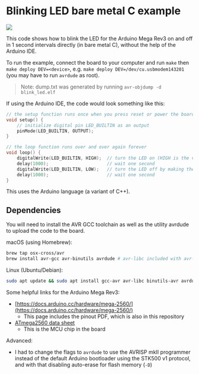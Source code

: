 # Blinking LED bare metal C example

![](blinking.gif)

This code shows how to blink the LED for the Arduino Mega Rev3 on and off in 1 second intervals directly (in bare metal C), without the help of the Arduino IDE.

To run the example, connect the board to your computer and run `make` then `make deploy DEV=<device>`, e.g. `make deploy DEV=/dev/cu.usbmodem143201` (you may have to run `avrdude` as root).

> Note: dump.txt was generated by running `avr-objdump -d blink_led.elf`

If using the Arduino IDE, the code would look something like this:

```cpp
// the setup function runs once when you press reset or power the board
void setup() {
    // initialize digital pin LED_BUILTIN as an output
    pinMode(LED_BUILTIN, OUTPUT);
}

// the loop function runs over and over again forever
void loop() {
    digitalWrite(LED_BUILTIN, HIGH);  // turn the LED on (HIGH is the voltage level)
    delay(1000);                      // wait one second
    digitalWrite(LED_BUILTIN, LOW);   // turn the LED off by making the voltage LOW
    delay(1000);                      // wait one second
}
```

This uses the Arduino language (a variant of C++).

## Dependencies

You will need to install the AVR GCC toolchain as well as the utility avrdude to upload the code to the board.

macOS (using Homebrew):

```bash
brew tap osx-cross/avr
brew install avr-gcc avr-binutils avrdude # avr-libc included with avr-gcc
```

Linux (Ubuntu/Debian):

```bash
sudo apt update && sudo apt install gcc-avr avr-libc binutils-avr avrdude
```

Some helpful links for the Arduino Mega Rev3:

- [https://docs.arduino.cc/hardware/mega-2560/](https://docs.arduino.cc/hardware/mega-2560/)
    - This page includes the pinout PDF, which is also in this repository
- [ATmega2560 data sheet](https://ww1.microchip.com/downloads/aemDocuments/documents/OTH/ProductDocuments/DataSheets/ATmega640-1280-1281-2560-2561-Datasheet-DS40002211A.pdf)
    - This is the MCU chip in the board

Advanced:

- I had to change the flags to `avrdude` to use the AVRISP mkII programmer instead of the default Arduino bootloader using the STK500 v1 protocol, and with that disabling auto-erase for flash memory (`-D`)
